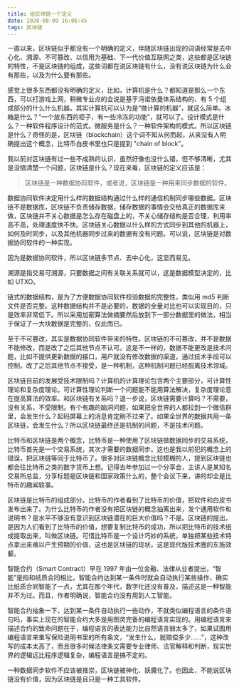 ```yaml
---
title: 给区块链一个定义
date: 2020-08-09 16:06:45
tags: 区块链
---
```


一直以来，区块链似乎都没有一个明确的定义，伴随区块链出现的词语经常是去中心化、溯源、不可篡改、以信用为基础、下一代价值互联网之类，这些都是区块链的特性，不是区块链的组成，这些词都在说区块链有什么，没有说区块链为什么会有那些，以及为什么要有那些。

感觉上很多东西都没有明确的定义，比如，计算机是什么？都知道是那么一个东西，可以打游戏上网，稍微专业点的会说是基于冯诺依曼体系结构的、有 5 个组成部分的什么什么机器。其实计算机可以认为是“做计算的机器”，就这么简单。冰箱是什么？“一个放东西的柜子，有一些冷冻的功能”，就可以了。设计模式是什么？一种软件程序设计的范式。微服务是什么？一种软件架构的模式。所以区块链是什么？奇怪的是，区块链（blockchain）这个词不知从何而起，从来没有人明确提出这个概念，比特币白皮书里也只是提到 "chain of block"。

我以前对区块链有过一些不成熟的认识，虽然好像也没什么错，但不够清晰，尤其是没搞清楚一个问题，区块链是什么？现在来看，区块链的定义应该是：

> 区块链是一种数据协同软件，或者说，区块链是一种用来同步数据的软件。

数据协同软件决定用什么样的数据结构通过什么样的通信机制同步哪些数据。区块链不是数据库，区块链不负责储存数据，储存数据的事情会交给真正的数据库来做，区块链并不关心数据是怎么存在磁盘上的，不关心储存结构是否合理，利用率高不高，处理速度快不快。区块链关心数据以什么样的方式同步到其他的机器上，如何及时同步，以及其他机器同步过来的数据有没有问题。可以说，区块链是对数据协同软件的一种实现。

因为是数据协同软件，所以区块链多节点、去中心化，这显而易见。

溯源是指交易可溯源，只要数据之间有关联关系就可以，这是数据模型决定的，比如 UTXO。

链式的数据结构，是为了方便数据协同软件校验数据的完整性，类似用 md5 判断文件是否完整。这种数据结构并不是必要的，数据的全量对比也可以实现目的，只是效率非常低下。所以采用加密算法做摘要然后放到下一部分数据里的做法，相当于保证了一大块数据是完整的，仅此而已。

至于不可篡改，其实是数据协同软件带来的特性。区块链的不可篡改，并不是数据不能修改，而是改了之后其他节点不认可。这是不一样的，数据不能更改是技术问题，比如不提供更新数据的接口，用户就没有修改数据的渠道，通过技术手段可以控制。改了之后其他节点不接受，是一种机制，这种机制问题已经脱离技术领域。

区块链目前的发展受技术限制吗？计算机的计算理论包含两个主要部分，可计算性理论和复杂度理论。可计算性理论判断一个问题能不能用算法解决，复杂度理论意在提高算法的效率。和区块链有关系吗？退一步说，区块链需要计算吗？不需要，没有关系，不受限制。有个有趣的脑洞问题，如果把全世界的人都拉到一个微信群里，会发生什么？起码屏幕上的消息肯定刷不过来了。如果全世界的数据共用一条区块链，会发生什么？所以区块链最终还是机制的问题，不是技术问题。

比特币和区块链是两个概念，比特币是一种使用了区块链做数据同步的交易系统，比特币首先是一个交易系统，其次才需要的数据同步。这也是我以前犯的概念上的错误，把区块链等同于比特币了。很多对区块链概念比较模糊的人，提到区块链也都会往比特币之类的数字货币上想。记得去年参加过一个分享会，主讲人是某知名交易所总监，分享标题是区块链和国家政策什么的，整个会议下来，讲的却全是比特币的趣闻轶事。

区块链是比特币的组成部分。比特币的作者看到了比特币的价值，把软件和白皮书发布出来了。为什么比特币的作者没有把区块链的概念抽离出来，发个通用软件和说明书？是水平不够没有意识到区块链潜在的巨大价值吗？不是。区块链的提出，是因为人们看到了比特币的价值，想要复制比特币的成功，所以把比特币的技术组成提取出来，叫做区块链。可惜比特币是一个设计巧妙的系统，单独把某些技术特点拿出来难以产生预期的价值，这也是区块链的现状。这是现代版技术圈的东施效颦。

智能合约（Smart Contract）早在 1997 年由一位金融、法律从业者提出，“智能”是指和纸质合同相比，智能合约达到某一条件时就会自动执行某些操作，确实比纸质合同智能了一点，尤其在那个年代，数字化还没有普及，描述这是一种智能并不为过。而且，作者明确说，智能合约没有用到人工智能。

智能合约抽象一下，达到某一条件自动执行一些动作，不就类似编程语言的条件语句吗，事实上现在的智能合约大多是用图灵完备的编程语言实现的。用编程语言来描述合约的致命问题在于，编程语言的表达能力比自然语言弱太多了，如果试图用编程语言来重写保险说明书里的所有条文，“发生什么，就赔偿多少……”，这种改写的成本太高了，而且很多时候法律条文需要专业律师、法官解释和判断，现实世界的逻辑远比程序逻辑复杂，编程语言是搞不定的。

一种数据同步软件不应该被推崇，区块链被神化、妖魔化了。也因此，不能说区块链没有价值，因为区块链是且只是一种工具软件。

